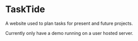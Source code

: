 # TaskTide

A website used to plan tasks for present and future projects.

Currently only have a demo running on a user hosted server.
